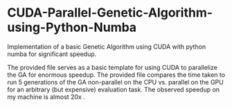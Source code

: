 # CUDA-Parallel-Genetic-Algorithm-using-Python-Numba
Implementation of a basic Genetic Algorithm using CUDA with python numba for significant speedup.

The provided file serves as a basic template for using CUDA to parallelize the GA for enormous speedup. The provided file compares the time taken to run 5 generations of the GA non-parallel on the CPU vs. parallel on the GPU for an arbitrary (but expensive) evaluation task. The observed speedup on my machine is almost 20x . 
